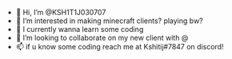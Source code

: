 - 👋 Hi, I’m @KSH1T1J030707
- 👀 I’m interested in making minecraft clients? playing bw? 
- 🌱 I currently wanna learn some coding
- 💞️ I’m looking to collaborate on my new client with @
- 📫 if u know some coding reach me at Kshitij#7847 on discord!

<!---
KSH1T1J030707/KSH1T1J030707 is a ✨ special ✨ repository because its `README.md` (this file) appears on your GitHub profile.
You can click the Preview link to take a look at your changes.
--->
